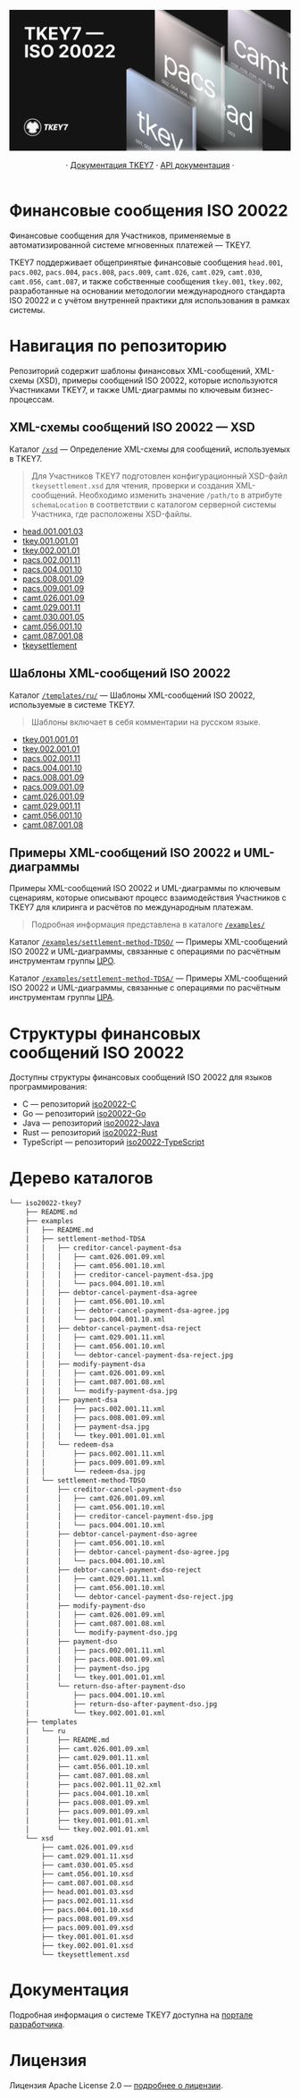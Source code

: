 [![TKEY7 Instant Payment System](https://github.com/tkey7/.github/blob/main/images/iso20022-tkey7-repo.jpg)](https://tkey7.com/ru)

<p align="center">
  ·
  <a href="https://developer.tkey7.com/ru/docs-introduction">Документация TKEY7</a>
  ·
  <a href="https://developer.tkey7.com/ru/api-introduction">API документация</a>
  ·
  <br>
  <br>
</p>

# Финансовые сообщения ISO 20022

Финансовые сообщения для Участников, применяемые в автоматизированной системе мгновенных платежей — TKEY7.

TKEY7 поддерживает общепринятые финансовые сообщения `head.001`, `pacs.002`, `pacs.004`, `pacs.008`, `pacs.009`, `camt.026`, `camt.029`, `camt.030`, `camt.056`, `camt.087`, и также собственные сообщения `tkey.001`, `tkey.002`, разработанные на основании методологии международного стандарта ISO 20022 и с учётом внутренней практики для использования в рамках системы.

# Навигация по репозиторию

Репозиторий содержит шаблоны финансовых XML-сообщений, XML-схемы (XSD), примеры сообщений ISO 20022, которые используются Участниками TKEY7, и также UML-диаграммы по ключевым бизнес-процессам.

## XML-схемы сообщений ISO 20022 — XSD

Каталог [`/xsd`](https://github.com/tkey7/iso20022-tkey7/tree/main/xsd) — Определение XML-схемы для сообщений, используемых в TKEY7.

>Для Участников TKEY7 подготовлен конфигурационный XSD-файл `tkeysettlement.xsd` для чтения, проверки и создания XML-сообщений. Необходимо изменить значение `/path/to` в атрибуте `schemaLocation` в соответствии с каталогом серверной системы Участника, где расположены XSD-файлы.

* [head.001.001.03](https://github.com/tkey7/iso20022-tkey7/blob/main/xsd/head.001.001.03.xsd)
* [tkey.001.001.01](https://github.com/tkey7/iso20022-tkey7/blob/main/xsd/tkey.001.001.01.xsd)
* [tkey.002.001.01](https://github.com/tkey7/iso20022-tkey7/blob/main/xsd/tkey.002.001.01.xsd)
* [pacs.002.001.11](https://github.com/tkey7/iso20022-tkey7/blob/main/xsd/pacs.002.001.11.xsd)
* [pacs.004.001.10](https://github.com/tkey7/iso20022-tkey7/blob/main/xsd/pacs.004.001.10.xsd)
* [pacs.008.001.09](https://github.com/tkey7/iso20022-tkey7/blob/main/xsd/pacs.008.001.09.xsd)
* [pacs.009.001.09](https://github.com/tkey7/iso20022-tkey7/blob/main/xsd/pacs.009.001.09.xsd)
* [camt.026.001.09](https://github.com/tkey7/iso20022-tkey7/blob/main/xsd/camt.026.001.09.xsd)
* [camt.029.001.11](https://github.com/tkey7/iso20022-tkey7/blob/main/xsd/camt.029.001.11.xsd)
* [camt.030.001.05](https://github.com/tkey7/iso20022-tkey7/blob/main/xsd/camt.030.001.05.xsd)
* [camt.056.001.10](https://github.com/tkey7/iso20022-tkey7/blob/main/xsd/camt.056.001.10.xsd)
* [camt.087.001.08](https://github.com/tkey7/iso20022-tkey7/blob/main/xsd/camt.087.001.08.xsd)
* [tkeysettlement](https://github.com/tkey7/iso20022-tkey7/blob/main/xsd/tkeysettlement.xsd)

## Шаблоны XML-сообщений ISO 20022

Каталог [`/templates/ru/`](https://github.com/tkey7/iso20022-tkey7/tree/main/templates/ru) — Шаблоны XML-сообщений ISO 20022, используемые в системе TKEY7.

> Шаблоны включает в себя комментарии на русском языке.

* [tkey.001.001.01](https://github.com/tkey7/iso20022-tkey7/blob/main/templates/ru/tkey.001.001.01.xml)
* [tkey.002.001.01](https://github.com/tkey7/iso20022-tkey7/blob/main/templates/ru/tkey.002.001.01.xml)
* [pacs.002.001.11](https://github.com/tkey7/iso20022-tkey7/blob/main/templates/ru/pacs.002.001.11_02.xml)
* [pacs.004.001.10](https://github.com/tkey7/iso20022-tkey7/blob/main/templates/ru/pacs.004.001.10.xml)
* [pacs.008.001.09](https://github.com/tkey7/iso20022-tkey7/blob/main/templates/ru/pacs.008.001.09.xml)
* [pacs.009.001.09](https://github.com/tkey7/iso20022-tkey7/blob/main/templates/ru/pacs.009.001.09.xml)
* [camt.026.001.09](https://github.com/tkey7/iso20022-tkey7/blob/main/templates/ru/camt.026.001.09.xml)
* [camt.029.001.11](https://github.com/tkey7/iso20022-tkey7/blob/main/templates/ru/camt.029.001.11.xml)
* [camt.056.001.10](https://github.com/tkey7/iso20022-tkey7/blob/main/templates/ru/camt.056.001.10.xml)
* [camt.087.001.08](https://github.com/tkey7/iso20022-tkey7/blob/main/templates/ru/camt.087.001.08.xml)

## Примеры XML-сообщений ISO 20022 и UML-диаграммы

Примеры XML-сообщений ISO 20022 и UML-диаграммы по ключевым сценариям, которые описывают процесс взаимодействия Участников с TKEY7 для клиринга и расчётов по международным платежам.

> Подробная информация представлена в каталоге [`/examples/`](https://github.com/tkey7/iso20022-tkey7/tree/main/examples)

Каталог [`/examples/settlement-method-TDSO/`](https://github.com/tkey7/iso20022-tkey7/tree/main/examples/settlement-method-TDSO) — Примеры XML-сообщений ISO 20022 и UML-диаграммы, связанные с операциями по расчётным инструментам группы [ЦРО](https://developer.tkey7.com/ru/docs-glossary/digital-settlement-obligation-dso).

Каталог [`/examples/settlement-method-TDSA/`](https://github.com/tkey7/iso20022-tkey7/tree/main/examples/settlement-method-TDSA) — Примеры XML-сообщений ISO 20022 и UML-диаграммы, связанные с операциями по расчётным инструментам группы [ЦРА](https://developer.tkey7.com/ru/docs-glossary/digital-settlement-asset-dsa).

# Структуры финансовых сообщений ISO 20022

Доступны структуры финансовых сообщений ISO 20022 для языков программирования:

* С — репозиторий [iso20022-C](https://github.com/tkey7/iso20022-C)
* Go — репозиторий [iso20022-Go](https://github.com/tkey7/iso20022-Go)
* Java — репозиторий [iso20022-Java](https://github.com/tkey7/iso20022-Java)
* Rust — репозиторий [iso20022-Rust](https://github.com/tkey7/iso20022-Rust)
* TypeScript — репозиторий [iso20022-TypeScript](https://github.com/tkey7/iso20022-TypeScript)

# Дерево каталогов

```
└── iso20022-tkey7
    ├── README.md
    ├── examples
    │   ├── README.md
    │   ├── settlement-method-TDSA
    │   │   ├── creditor-cancel-payment-dsa
    │   │   │   ├── camt.026.001.09.xml
    │   │   │   ├── camt.056.001.10.xml
    │   │   │   ├── creditor-cancel-payment-dsa.jpg
    │   │   │   └── pacs.004.001.10.xml
    │   │   ├── debtor-cancel-payment-dsa-agree
    │   │   │   ├── camt.056.001.10.xml
    │   │   │   ├── debtor-cancel-payment-dsa-agree.jpg
    │   │   │   └── pacs.004.001.10.xml
    │   │   ├── debtor-cancel-payment-dsa-reject
    │   │   │   ├── camt.029.001.11.xml
    │   │   │   ├── camt.056.001.10.xml
    │   │   │   └── debtor-cancel-payment-dsa-reject.jpg
    │   │   ├── modify-payment-dsa
    │   │   │   ├── camt.026.001.09.xml
    │   │   │   ├── camt.087.001.08.xml
    │   │   │   └── modify-payment-dsa.jpg
    │   │   ├── payment-dsa
    │   │   │   ├── pacs.002.001.11.xml
    │   │   │   ├── pacs.008.001.09.xml
    │   │   │   ├── payment-dsa.jpg
    │   │   │   └── tkey.001.001.01.xml
    │   │   └── redeem-dsa
    │   │       ├── pacs.002.001.11.xml
    │   │       ├── pacs.009.001.09.xml
    │   │       └── redeem-dsa.jpg
    │   └── settlement-method-TDSO
    │       ├── creditor-cancel-payment-dso
    │       │   ├── camt.026.001.09.xml
    │       │   ├── camt.056.001.10.xml
    │       │   ├── creditor-cancel-payment-dso.jpg
    │       │   └── pacs.004.001.10.xml
    │       ├── debtor-cancel-payment-dso-agree
    │       │   ├── camt.056.001.10.xml
    │       │   ├── debtor-cancel-payment-dso-agree.jpg
    │       │   └── pacs.004.001.10.xml
    │       ├── debtor-cancel-payment-dso-reject
    │       │   ├── camt.029.001.11.xml
    │       │   ├── camt.056.001.10.xml
    │       │   └── debtor-cancel-payment-dso-reject.jpg
    │       ├── modify-payment-dso
    │       │   ├── camt.026.001.09.xml
    │       │   ├── camt.087.001.08.xml
    │       │   └── modify-payment-dso.jpg
    │       ├── payment-dso
    │       │   ├── pacs.002.001.11.xml
    │       │   ├── pacs.008.001.09.xml
    │       │   ├── payment-dso.jpg
    │       │   └── tkey.001.001.01.xml
    │       └── return-dso-after-payment-dso
    │           ├── pacs.004.001.10.xml
    │           ├── return-dso-after-payment-dso.jpg
    │           └── tkey.002.001.01.xml
    ├── templates
    │   └── ru
    │       ├── README.md
    │       ├── camt.026.001.09.xml
    │       ├── camt.029.001.11.xml
    │       ├── camt.056.001.10.xml
    │       ├── camt.087.001.08.xml
    │       ├── pacs.002.001.11_02.xml
    │       ├── pacs.004.001.10.xml
    │       ├── pacs.008.001.09.xml
    │       ├── pacs.009.001.09.xml
    │       ├── tkey.001.001.01.xml
    │       └── tkey.002.001.01.xml
    └── xsd
        ├── camt.026.001.09.xsd
        ├── camt.029.001.11.xsd
        ├── camt.030.001.05.xsd
        ├── camt.056.001.10.xsd
        ├── camt.087.001.08.xsd
        ├── head.001.001.03.xsd
        ├── pacs.002.001.11.xsd
        ├── pacs.004.001.10.xsd
        ├── pacs.008.001.09.xsd
        ├── pacs.009.001.09.xsd
        ├── tkey.001.001.01.xsd
        ├── tkey.002.001.01.xsd
        └── tkeysettlement.xsd
```
# Документация

Подробная информация о системе TKEY7 доступна на [портале разработчика](https://developer.tkey7.com/ru/).

# Лицензия

Лицензия Apache License 2.0 — [подробнее о лицензии](https://github.com/tkey7/iso20022-tkey7/blob/main/LICENSE).